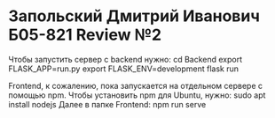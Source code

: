 # Запольский Дмитрий Иванович Б05-821 Review №2

Чтобы запустить сервер с backend нужно:
cd Backend
export FLASK_APP=run.py
export FLASK_ENV=development
flask run

Frontend, к сожалению, пока запускается на отдельном сервере с помощью npm.
Чтобы установить npm для Ubuntu, нужно:
sudo apt install nodejs
Далее в папке Frontend:
npm run serve
